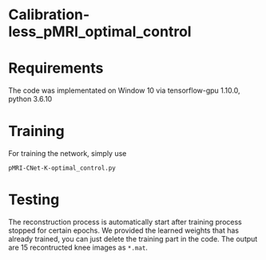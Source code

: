 # Calibration-less_pMRI_optimal_control

# Requirements

The code was implementated on Window 10 via tensorflow-gpu 1.10.0, python 3.6.10

# Training

For training the network, simply use

```pMRI-CNet-K-optimal_control.py```


# Testing

The reconstruction process is automatically start after training process stopped for certain epochs.
We provided the learned weights that has already trained, you can just delete the training part in the code.
The output are 15 recontructed knee images as ```*.mat```.
